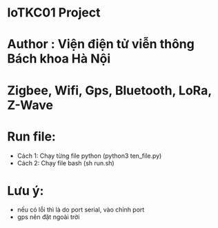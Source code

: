 # IoTKC01 Project
# Author : Viện điện tử viễn thông Bách khoa Hà Nội
# Zigbee, Wifi, Gps, Bluetooth, LoRa, Z-Wave
# Run file:
  + Cách 1: Chạy từng file python (python3 ten_file.py)
  + Cách 2: Chạy file bash (sh run.sh)
# Lưu ý: 
  + nếu có lỗi thì là do port serial, vào chỉnh port
  + gps nên đặt ngoài trời
